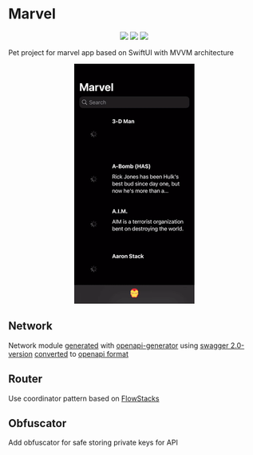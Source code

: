 # Marvel

<p align="center">
    <img src="https://img.shields.io/badge/platform-IOS-blue" />
    <img src="https://img.shields.io/badge/iOS-15-blue" />
    <img src="https://img.shields.io/badge/framework-SwiftUI-blue" />
</p>

Pet project for marvel app based on SwiftUI with MVVM architecture

<p align="center">
<img src="demo.gif" alt="Demo">
</p>

## Network

Network module [generated](https://github.com/c-villain/Marvel/blob/main/swagger/generate-cmd.sh) with [openapi-generator](https://github.com/OpenAPITools/openapi-generator) using [swagger 2.0-version](https://github.com/c-villain/Marvel/blob/main/swagger/swagger.yaml) [converted](https://github.com/c-villain/Marvel/blob/main/swagger/2json.sh) to [openapi format](https://github.com/c-villain/Marvel/blob/main/swagger/openapi.yaml)

## Router

Use coordinator pattern based on [FlowStacks](https://github.com/johnpatrickmorgan/FlowStacks)

## Obfuscator

Add obfuscator for safe storing private keys for API


